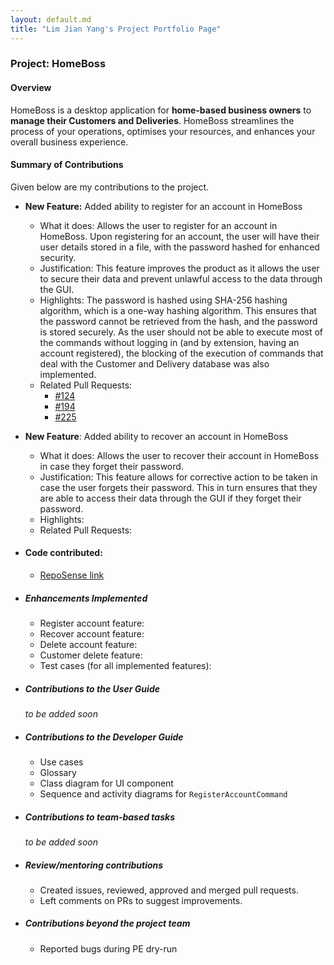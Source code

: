 ```yaml
---
layout: default.md
title: "Lim Jian Yang's Project Portfolio Page"
---
```


### Project: HomeBoss

#### Overview

HomeBoss is a desktop application for **home-based business owners** to **manage their Customers and Deliveries**.
HomeBoss streamlines the process of your operations, optimises your resources, and enhances your overall business
experience.

#### Summary of Contributions

Given below are my contributions to the project.

* **New Feature:** Added ability to register for an account in HomeBoss
    * What it does: Allows the user to register for an account in HomeBoss. Upon registering for an account, the user
      will have their user details stored in a file, with the password hashed for enhanced security.
    * Justification: This feature improves the product as it allows the user to secure their data and prevent unlawful
      access to the data through the GUI.
    * Highlights: The password is hashed using SHA-256 hashing algorithm, which is a one-way hashing algorithm. This
      ensures that the password cannot be retrieved from the hash, and the password is stored securely. As the user
      should not be able to execute most of the commands without logging in (and by
      extension, having an account registered), the blocking of
      the execution of commands that deal with the Customer and Delivery database was also implemented.
    * Related Pull Requests:
        * [\#124](https://github.com/AY2324S1-CS2103T-T13-3/tp/pull/124)
        * [\#194](https://github.com/AY2324S1-CS2103T-T13-3/tp/pull/194)
        * [\#225](https://github.com/AY2324S1-CS2103T-T13-3/tp/pull/225)

* **New Feature**: Added ability to recover an account in HomeBoss
    * What it does: Allows the user to recover their account in HomeBoss in case they forget their password.
    * Justification: This feature allows for corrective action to be taken in case the user forgets their password. This
      in turn ensures that they are able to access their data through the GUI if they forget their password.
    * Highlights:
    * Related Pull Requests:

* #### Code contributed:
    * [RepoSense link](https://nus-cs2103-ay2324s1.github.io/tp-dashboard/?search=jianyangg&sort=groupTitle&sortWithin=title&timeframe=commit&mergegroup=&groupSelect=groupByRepos&breakdown=true&checkedFileTypes=docs~functional-code~test-code)

* ##### Enhancements Implemented
    * Register account feature:
    * Recover account feature:
    * Delete account feature:
    * Customer delete feature:
    * Test cases (for all implemented features):

- ##### Contributions to the User Guide
  *to be added soon*

- ##### Contributions to the Developer Guide
    * Use cases
    * Glossary
    * Class diagram for UI component
    * Sequence and activity diagrams for `RegisterAccountCommand`

- ##### Contributions to team-based tasks
  *to be added soon*

- ##### Review/mentoring contributions
    * Created issues, reviewed, approved and merged pull requests.
    * Left comments on PRs to suggest improvements.

- ##### Contributions beyond the project team
    * Reported bugs during PE dry-run
